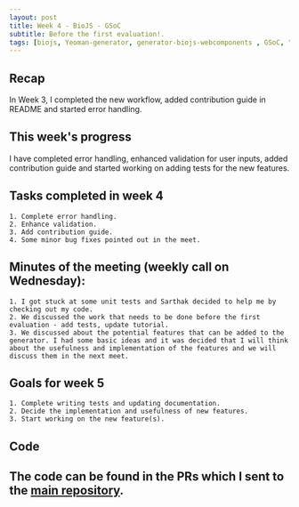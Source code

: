 ```yaml
---
layout: post
title: Week 4 - BioJS - GSoC   
subtitle: Before the first evaluation!.
tags: [biojs, Yeoman-generator, generator-biojs-webcomponents , GSoC, "Summer of Code"]
---
```


## Recap
In Week 3, I completed the new workflow, added contribution guide in README and started error handling.

## This week's progress
I have completed error handling, enhanced validation for user inputs, added contribution guide and started working on adding tests for the new features.

## Tasks completed in week 4
    1. Complete error handling.
    2. Enhance validation.
    3. Add contribution guide.
    4. Some minor bug fixes pointed out in the meet.

## Minutes of the meeting (weekly call on Wednesday):
    1. I got stuck at some unit tests and Sarthak decided to help me by checking out my code.
    2. We discussed the work that needs to be done before the first evaluation - add tests, update tutorial.
    3. We discussed about the potential features that can be added to the generator. I had some basic ideas and it was decided that I will think about the usefulness and implementation of the features and we will discuss them in the next meet.

## Goals for week 5
    1. Complete writing tests and updating documentation.
    2. Decide the implementation and usefulness of new features.
    3. Start working on the new feature(s).

## Code
The code can be found in the PRs which I sent to the [main repository](https://github.com/biojs/generator-biojs-webcomponents/).
---